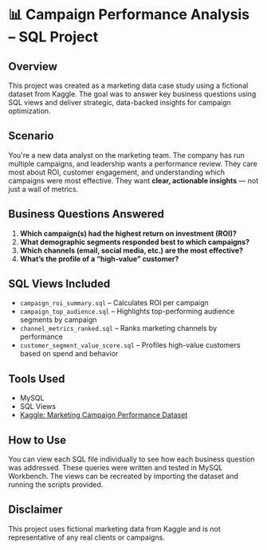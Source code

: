 # 📊 Campaign Performance Analysis – SQL Project

## Overview  
This project was created as a marketing data case study using a fictional dataset from Kaggle. The goal was to answer key business questions using SQL views and deliver strategic, data-backed insights for campaign optimization.

## Scenario  
You're a new data analyst on the marketing team. The company has run multiple campaigns, and leadership wants a performance review. They care most about ROI, customer engagement, and understanding which campaigns were most effective. They want **clear, actionable insights** — not just a wall of metrics.

## Business Questions Answered  
1. **Which campaign(s) had the highest return on investment (ROI)?**  
2. **What demographic segments responded best to which campaigns?**  
3. **Which channels (email, social media, etc.) are the most effective?**  
4. **What’s the profile of a “high-value” customer?**

## SQL Views Included  
- `campaign_roi_summary.sql` – Calculates ROI per campaign  
- `campaign_top_audience.sql` – Highlights top-performing audience segments by campaign  
- `channel_metrics_ranked.sql` – Ranks marketing channels by performance  
- `customer_segment_value_score.sql` – Profiles high-value customers based on spend and behavior

## Tools Used  
- MySQL  
- SQL Views  
- [Kaggle: Marketing Campaign Performance Dataset](https://www.kaggle.com/datasets/manishabhatt22/marketing-campaign-performance-dataset)

## How to Use  
You can view each SQL file individually to see how each business question was addressed. These queries were written and tested in MySQL Workbench. The views can be recreated by importing the dataset and running the scripts provided.

## Disclaimer  
This project uses fictional marketing data from Kaggle and is not representative of any real clients or campaigns.
